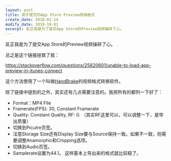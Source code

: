 ```yaml
---
layout: post
title: 易于提交的App Store Preview视频格式
create_date: 2018-01-14
modify_date: 2019-10-01
excerpt: 反正我是为了提交App Store的Preview视频操碎了心。
--- 
```

反正我是为了提交App Store的Preview视频操碎了心。

总之是这个链接拯救了我：

<a href="https://stackoverflow.com/questions/25820601/unable-to-load-app-preview-in-itunes-connect">https://stackoverflow.com/questions/25820601/unable-to-load-app-preview-in-itunes-connect</a>

这个方法使用了一个叫做<a href="https://handbrake.fr/">HandBrake</a>的视频格式转换软件。

除了链接中提到的之外，其实还有几点需要注意的。我把所有的都列一下好了：
* Format：MP4 File
* Framerate(FPS): 30, Constant Framerate
* Quality: Constant Quality, RF: 0. （其实RF这里可以，可以调整一下，是导出质量）
* 切换到Picutre页签。
* 注意Storage Size还有Display Size要与Source保持一致。如果不一致，则需要调整Anamorphic和Cropping选项。
* 切换到Audio页签。
* Samplerate设置为44.1。
这样基本上导出来的格式就比较稳了。
